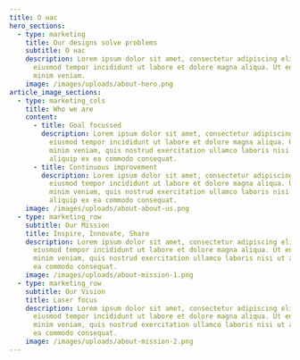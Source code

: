 ```yaml
---
title: О нас
hero_sections:
  - type: marketing
    title: Our designs solve problems
    subtitle: О нас
    description: Lorem ipsum dolor sit amet, consectetur adipiscing elit, sed do
      eiusmod tempor incididunt ut labore et dolore magna aliqua. Ut enim ad
      minim veniam.
    image: /images/uploads/about-hero.png
article_image_sections:
  - type: marketing_cols
    title: Who we are
    content:
      - title: Goal focussed
        description: Lorem ipsum dolor sit amet, consectetur adipiscing elit, sed do
          eiusmod tempor incididunt ut labore et dolore magna aliqua. Ut enim ad
          minim veniam, quis nostrud exercitation ullamco laboris nisi ut
          aliquip ex ea commodo consequat.
      - title: Continuous improvement
        description: Lorem ipsum dolor sit amet, consectetur adipiscing elit, sed do
          eiusmod tempor incididunt ut labore et dolore magna aliqua. Ut enim ad
          minim veniam, quis nostrud exercitation ullamco laboris nisi ut
          aliquip ex ea commodo consequat.
    image: /images/uploads/about-about-us.png
  - type: marketing_row
    subtitle: Our Mission
    title: Inspire, Innovate, Share
    description: Lorem ipsum dolor sit amet, consectetur adipiscing elit, sed do
      eiusmod tempor incididunt ut labore et dolore magna aliqua. Ut enim ad
      minim veniam, quis nostrud exercitation ullamco laboris nisi ut aliquip ex
      ea commodo consequat.
    image: /images/uploads/about-mission-1.png
  - type: marketing_row
    subtitle: Our Vision
    title: Laser focus
    description: Lorem ipsum dolor sit amet, consectetur adipiscing elit, sed do
      eiusmod tempor incididunt ut labore et dolore magna aliqua. Ut enim ad
      minim veniam, quis nostrud exercitation ullamco laboris nisi ut aliquip ex
      ea commodo consequat.
    image: /images/uploads/about-mission-2.png
---
```

